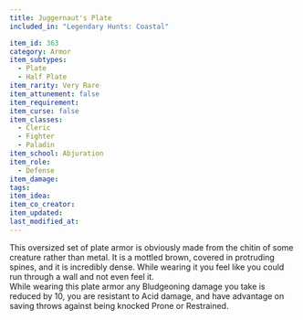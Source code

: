 ```yaml
---
title: Juggernaut's Plate
included_in: "Legendary Hunts: Coastal"

item_id: 363
category: Armor
item_subtypes: 
  - Plate
  - Half Plate
item_rarity: Very Rare
item_attunement: false
item_requirement: 
item_curse: false
item_classes: 
  - Cleric
  - Fighter
  - Paladin
item_school: Abjuration
item_role: 
  - Defense
item_damage: 
tags:
item_idea: 
item_co_creator: 
item_updated: 
last_modified_at: 
---
```


This oversized set of plate armor is obviously made from the chitin of some creature rather than metal. It is a mottled brown, covered in protruding spines, and it is incredibly dense. While wearing it you feel like you could run through a wall and not even feel it.  
While wearing this plate armor any Bludgeoning damage you take is reduced by 10, you are resistant to Acid damage, and have advantage on saving throws against being knocked Prone or Restrained.

